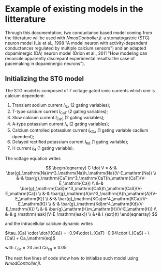 # Example of existing models in the litterature

Through this documentation, two conductance based model coming from the litterature wil be used with *NmodController.jl*: a stomatogastric (STG) neuron model (Liu et al., 1998 "A model neuron with activity-dependent conductances regulated by multiple calcium sensors") and an adapted dopaminergic (DA) neuron model (Drion et al., 2011 "How modeling can reconcile apparently discrepant experimental results: the case of pacemaking in dopaminergic neurons").

## Initializing the STG model
The STG model is composed of 7 voltage gated ionic currents which one is calcium dependent:
1. Transient sodium current $I_\mathrm{Na}$ (2 gating variables);
2. T-type calcium current $I_\mathrm{CaT}$ (2 gating variables);
3. Slow calcium current $I_\mathrm{CaS}$ (2 gating variables);
4. A-type potassium current $I_\mathrm{A}$ (2 gating variables);
5. Calcium controlled potassium current $I_\mathrm{KCa}$ (1 gating variable caclium dpendent);
6. Delayed rectified potassium current $I_\mathrm{Kd}$ (1 gating variable);
7. H current $I_\mathrm{H}$ (1 gating variable).

The voltage equation writes

$$
\begin{eqnarray}
C \dot V = &-& \bar{g}_\mathrm{Na}m^3_\mathrm{Na}h_\mathrm{Na}(V-E_\mathrm{Na}) \\ 
           &-& \bar{g}_\mathrm{CaT}m^3_\mathrm{CaT}h_\mathrm{CaT}(V-E_\mathrm{Ca}) \\ 
           &-& \bar{g}_\mathrm{CaS}m^3_\mathrm{CaS}h_\mathrm{CaS}(V-E_\mathrm{Ca}) \\ 
           &-& \bar{g}_\mathrm{A}m^3_\mathrm{A}h_\mathrm{A}(V-E_\mathrm{K}) \\ 
           &-& \bar{g}_\mathrm{KCa}m^4_\mathrm{KCa}(V-E_\mathrm{K}) \\ 
           &-& \bar{g}_\mathrm{Kd}m^4_\mathrm{Kd}(V-E_\mathrm{K}) \\ 
           &-& \bar{g}_\mathrm{H}m_\mathrm{H}(V-E_\mathrm{H}) \\ 
           &-& g_\mathrm{leak}(V-E_\mathrm{leak}) \\
           &+& I_{ext}(t)
\end{eqnarray}
$$

and the intracellular calcium dynamic writes

$\tau_{Ca} \cdot \dot{\[Ca\]} = -0.94\cdot  I_{CaT} -0.94\cdot  I_{CaS} - \[Ca\] + Ca_\mathrm{eq}$

with $\tau_{Ca} = 20$ and $Ca_\mathrm{eq} = 0.05$.

The next few lines of code show how to initialize such model using *NmodController.jl*.